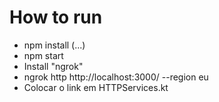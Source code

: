 # How to run

- npm install (...)
- npm start
- Install "ngrok"
- ngrok http http://localhost:3000/ --region eu
- Colocar o link em HTTPServices.kt